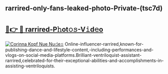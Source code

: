 ## rarrired-only-fans​-leaked-photo​-Private-(tsc7d)


# <h2><a href="https://mediaupload.pro?title=rarrired&ref=git">🔗👉 🔴 rarrired-P𝚑ot𝚘𝚜-V𝚒d𝚎o</a></h2>

[![Corinna Kopf Nue Nu𝚍e𝚜](https://i.imgur.com/0qMVB7G.gif)](https://mediaupload.pro?title=rarrired&ref=git)
Online-influencer-rarrired,known-for-publishing-dance-and-lifestyle-content,-including-performances-and-vlogs-on-social-media-platforms.Brilliant-ventriloquist-assistant-rarrired,celebrated-for-their-exceptional-abilities-and-accomplishments-in-assisting-ventriloquists.  